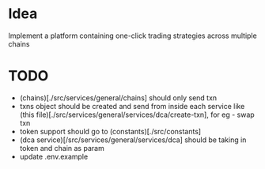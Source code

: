 # Idea
Implement a platform containing one-click trading strategies across multiple chains

# TODO
- (chains)[./src/services/general/chains] should only send txn
- txns object should be created and send from inside each service like (this file)[./src/services/general/services/dca/create-txn], for eg - swap txn
- token support should go to (constants)[./src/constants]
- (dca service)[/src/services/general/services/dca] should be taking in token and chain as param
- update .env.example

